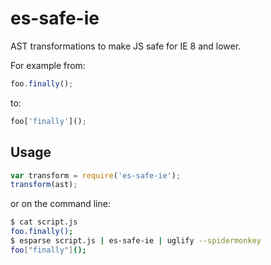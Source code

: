 es-safe-ie
==========

AST transformations to make JS safe for IE 8 and lower.

For example from:

```js
foo.finally();
```

to:

```js
foo['finally']();
```

Usage
-----

```js
var transform = require('es-safe-ie');
transform(ast);
```

or on the command line:

```bash
$ cat script.js
foo.finally();
$ esparse script.js | es-safe-ie | uglify --spidermonkey
foo["finally"]();
```
